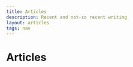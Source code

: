 ```yaml
---
title: Articles
description: Recent and not-so recent writing
layout: articles
tags: nav
---
```

# Articles
